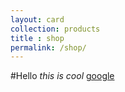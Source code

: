 ```yaml
---
layout: card
collection: products
title : shop
permalink: /shop/
---
```

#Hello
*this is cool*
[google](www.google.com)
